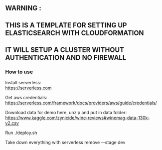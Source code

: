 ## WARNING : 
## THIS IS A TEMPLATE FOR SETTING UP ELASTICSEARCH WITH CLOUDFORMATION
## IT WILL SETUP A CLUSTER WITHOUT AUTHENTICATION AND NO FIREWALL

### How to use
Install serverless:  
https://serverless.com  
  

Get aws credentials:  
https://serverless.com/framework/docs/providers/aws/guide/credentials/  


Download data for demo here, unzip and put in data folder:  
https://www.kaggle.com/zynicide/wine-reviews#winemag-data-130k-v2.csv


Run ./deploy.sh  
  
Take down everything with serverless remove --stage dev